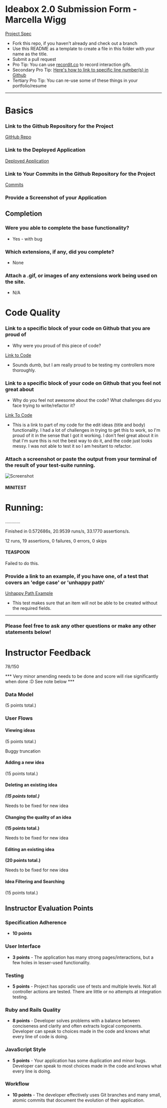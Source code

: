 # Ideabox 2.0 Submission Form - Marcella Wigg

[Project Spec](https://github.com/turingschool/curriculum/blob/master/source/projects/revenge_of_idea_box.markdown)

* Fork this repo, if you haven't already and check out a branch
* Use this README as a template to create a file in this folder with your name as the title.
* Submit a pull request
* Pro Tip: You can use [recordit.co](http://recordit.co/) to record interaction gifs.
* Secondary Pro Tip: [Here's how to link to specific line number(s) in Github](http://stackoverflow.com/questions/23821235/how-to-link-to-specific-line-number-on-github)
* Tertiary Pro Tip: You can re-use some of these things in your portfolio/resume

------

# Basics

### Link to the Github Repository for the Project
[GitHub Repo](https://github.com/marcellawigg/bright-ones)

### Link to the Deployed Application
[Deployed Application](http://bright-ideas.herokuapp.com/)

### Link to Your Commits in the Github Repository for the Project
[Commits](https://github.com/marcellawigg/bright-ones/commits/master)

### Provide a Screenshot of your Application

## Completion

### Were you able to complete the base functionality?
* Yes - with bug

### Which extensions, if any, did you complete?
* None

### Attach a .gif, or images of any extensions work being used on the site.
* N/A

# Code Quality

### Link to a specific block of your code on Github that you are proud of
* Why were you proud of this piece of code?

[Link to Code](https://github.com/marcellawigg/bright-ones/blob/master/test/requests/api/v1/ideas_controller_test.rb)
* Sounds dumb, but I am really proud to be testing my controllers more thoroughly.

### Link to a specific block of your code on Github that you feel not great about
* Why do you feel not awesome about the code? What challenges did you face trying to write/refactor it?

[Link To Code](https://github.com/AnnaCW/ideabox/blob/d4bd9aa93ac951c9d06a85dffc4a425a242d07c8/app/assets/javascripts/edit_ideas.js#L1-L47)

* This is a link to part of my code for the edit ideas (title and body) functionality. I had a lot of challenges in trying to get this to work, so I'm proud of it in the sense that I got it working. I don't feel great about it in that I'm sure this is not the best way to do it, and the code just looks messy. I was not able to test it so I am hesitant to refactor.

### Attach a screenshot or paste the output from your terminal of the result of your test-suite running.

![Screenshot](http://i.imgur.com/boW4LXx.png)

#### MINITEST

# Running:

............

Finished in 0.572686s, 20.9539 runs/s, 33.1770 assertions/s.

12 runs, 19 assertions, 0 failures, 0 errors, 0 skips


#### TEASPOON

Failed to do this.


### Provide a link to an example, if you have one, of a test that covers an 'edge case' or 'unhappy path'

[Unhappy Path Example](https://github.com/marcellawigg/bright-ones/blob/master/test/requests/api/v1/ideas_controller_test.rb)

* This test makes sure that an item will not be able to be created without the required fields.

-----

### Please feel free to ask any other questions or make any other statements below!

# Instructor Feedback

78/150

*** Very minor amending needs to be done and score will rise significantly when done :D See note below ***

### Data Model

(5 points total.)

### User Flows

#### Viewing ideas

(5 points total.)

Buggy truncation

#### Adding a new idea

(15 points total.)

#### Deleting an existing idea

***(15 points total.)***

Needs to be fixed for new idea

#### Changing the quality of an idea

**(15 points total.)**

Needs to be fixed for new idea

#### Editing an existing idea

**(20 points total.)**

Needs to be fixed for new idea

#### Idea Filtering and Searching

(15 points total.)

## Instructor Evaluation Points

### Specification Adherence

* **10 points**

### User Interface

* **3 points** - The application has many strong pages/interactions, but a few holes in lesser-used functionality.

### Testing

* **5 points** - Project has sporadic use of tests and multiple levels. Not all controller actions are tested. There are little or no attempts at integration testing.

### Ruby and Rails Quality

* **8 points** - Developer solves problems with a balance between conciseness and clarity and often extracts logical components. Developer can speak to choices made in the code and knows what every line of code is doing.

### JavaScript Style

* **5 points** - Your application has some duplication and minor bugs. Developer can speak to most choices made in the code and knows what every line is doing.

### Workflow

* **10 points** - The developer effectively uses Git branches and many small, atomic commits that document the evolution of their application.
